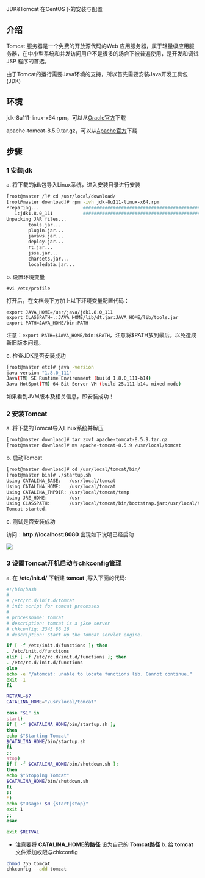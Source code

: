 JDK&Tomcat 在CentOS下的安装与配置

## 介绍

Tomcat 服务器是一个免费的开放源代码的Web 应用服务器，属于轻量级应用服务器，在中小型系统和并发访问用户不是很多的场合下被普遍使用，是开发和调试JSP 程序的首选。

由于Tomcat的运行需要Java环境的支持，所以首先需要安装Java开发工具包(JDK)

## 环境

jdk-8u111-linux-x64.rpm，可以从[Oracle官方](http://www.oracle.com/technetwork/java/javase/downloads/jdk8-downloads-2133151.html)下载

apache-tomcat-8.5.9.tar.gz，可以从[Apache官方](http://tomcat.apache.org/download-80.cgi)下载

## 步骤

### 1 安装jdk

a. 将下载的jdk包导入Linux系统，进入安装目录进行安装

```bash
[root@master /]# cd /usr/local/download/
[root@master download]# rpm -ivh jdk-8u111-linux-x64.rpm 
Preparing...                ########################################### [100%]
   1:jdk1.8.0_111           ########################################### [100%]
Unpacking JAR files...
        tools.jar...
        plugin.jar...
        javaws.jar...
        deploy.jar...
        rt.jar...
        jsse.jar...
        charsets.jar...
        localedata.jar...
```

b. 设置环境变量

`#vi /etc/profile`

打开后，在文档最下方加上以下环境变量配置代码：

```
export JAVA_HOME=/usr/java/jdk1.8.0_111
export CLASSPATH=.:JAVA_HOME/lib/dt.jar:JAVA_HOME/lib/tools.jar
export PATH=JAVA_HOME/bin:PATH
```

注意：`export PATH=$JAVA_HOME/bin:$PATH`，注意将$PATH放到最后。以免造成新旧版本问题。

c. 检查JDK是否安装成功

```bash
[root@master etc]# java -version
java version "1.8.0_111"
Java(TM) SE Runtime Environment (build 1.8.0_111-b14)
Java HotSpot(TM) 64-Bit Server VM (build 25.111-b14, mixed mode)
```

如果看到JVM版本及相关信息，即安装成功！

### 2 安装Tomcat

a. 将下载的Tomcat导入Linux系统并解压

```bash
[root@master download]# tar zxvf apache-tomcat-8.5.9.tar.gz 
[root@master download]# mv apache-tomcat-8.5.9 /usr/local/tomcat
```

b. 启动Tomcat

```bash
[root@master download]# cd /usr/local/tomcat/bin/
[root@master bin]# ./startup.sh 
Using CATALINA_BASE:   /usr/local/tomcat
Using CATALINA_HOME:   /usr/local/tomcat
Using CATALINA_TMPDIR: /usr/local/tomcat/temp
Using JRE_HOME:        /usr
Using CLASSPATH:       /usr/local/tomcat/bin/bootstrap.jar:/usr/local/tomcat/bin/tomcat-juli.jar
Tomcat started.
```

c. 测试是否安装成功

访问：**http://localhost:8080** 出现如下说明已经启动

![](http://ww4.sinaimg.cn/large/82c8e86egw1fblycezhofj20q40eqtcw.jpg)

### 3 设置Tomcat开机启动与chkconfig管理

a. 在 **/etc/init.d/** 下新建 **tomcat** ,写入下面的代码:

```bash
#!/bin/bash
#
# /etc/rc.d/init.d/tomcat
# init script for tomcat precesses
#
# processname: tomcat
# description: tomcat is a j2se server
# chkconfig: 2345 86 16
# description: Start up the Tomcat servlet engine.

if [ -f /etc/init.d/functions ]; then
. /etc/init.d/functions
elif [ -f /etc/rc.d/init.d/functions ]; then
. /etc/rc.d/init.d/functions
else
echo -e "/atomcat: unable to locate functions lib. Cannot continue."
exit -1
fi

RETVAL=$?
CATALINA_HOME="/usr/local/tomcat"

case "$1" in
start)
if [ -f $CATALINA_HOME/bin/startup.sh ];
then
echo $"Starting Tomcat"
$CATALINA_HOME/bin/startup.sh
fi
;;
stop)
if [ -f $CATALINA_HOME/bin/shutdown.sh ];
then
echo $"Stopping Tomcat"
$CATALINA_HOME/bin/shutdown.sh
fi
;;
*)
echo $"Usage: $0 {start|stop}"
exit 1
;;
esac

exit $RETVAL
```

+ 注意要将 **CATALINA_HOME的路径** 设为自己的 **Tomcat路径** 
b. 给 **tomcat** 文件添加权限与chkconfig
```bash
chmod 755 tomcat
chkconfig --add tomcat
```